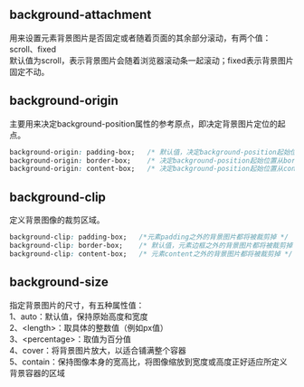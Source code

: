 ## background-attachment
用来设置元素背景图片是否固定或者随着页面的其余部分滚动，有两个值：scroll、fixed  
默认值为scroll，表示背景图片会随着浏览器滚动条一起滚动；fixed表示背景图片固定不动。
## background-origin
主要用来决定background-position属性的参考原点，即决定背景图片定位的起点。
``` css
background-origin: padding-box;   /* 默认值，决定background-position起始位置从padding的外边缘开始显示图片 */
background-origin: border-box;    /* 决定background-position起始位置从border的外边缘开始显示图片 */
background-origin: content-box;   /* 决定background-position起始位置从content的外边缘开始显示图片 */
```
## background-clip
定义背景图像的裁剪区域。
``` css
background-clip: padding-box;   /*元素padding之外的背景图片都将被裁剪掉 */
background-clip: border-box;    /* 默认值，元素边框之外的背景图片都将被裁剪掉 */
background-clip: content-box;   /* 元素content之外的背景图片都将被裁剪掉 */
```
## background-size
指定背景图片的尺寸，有五种属性值：  
1、auto：默认值，保持原始高度和宽度  
2、\<length\>：取具体的整数值（例如px值）  
3、\<percentage\>：取值为百分值  
4、cover：将背景图片放大，以适合铺满整个容器  
5、contain：保持图像本身的宽高比，将图像缩放到宽度或高度正好适应所定义背景容器的区域
